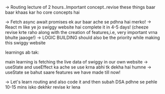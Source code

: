 -> Routing lecture of 2 hours..Important concept..revise these things baar baar khaas kar ho core concepts hai

-> Fetch async await promises ek aur baar ache se pdhna hai merko!
-> React m like ye jo swiggy website hai complete it in 4-5 days! (cheeze revise krte raho along with the creation of features,i.e, very important vrna bhulte jaaoge!)
-> LOGIC BUILDING should also be the priority while making this swiggy website


learnings ab tak:

main learning is fetching the live data of swiggy in our own website
-> useState and useEffect ka ache se use krna abhi tk dekha hai humne
-> useState se bahut saare features we have made till now!

-> Let's learn routing and also code it and then subah DSA pdhne se pehle 10-15 mins isko dekhkr revise kr lena

